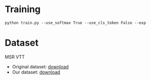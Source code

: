 # Training 
```
python train.py --use_softmax True --use_cls_token False --exp 
```

# Dataset 
MSR VTT 
- Original dataset: [download](https://www.dropbox.com/sh/bd75sz4m734xs0z/AADbN9Ujhn6FZX12ulpNWyR_a?dl=0)
- Our dataset: [download](https://drive.google.com/drive/folders/1JsGZKp3ZAoC7w2XaOkZp4TnQ0GwGwUtU?usp=sharing)
